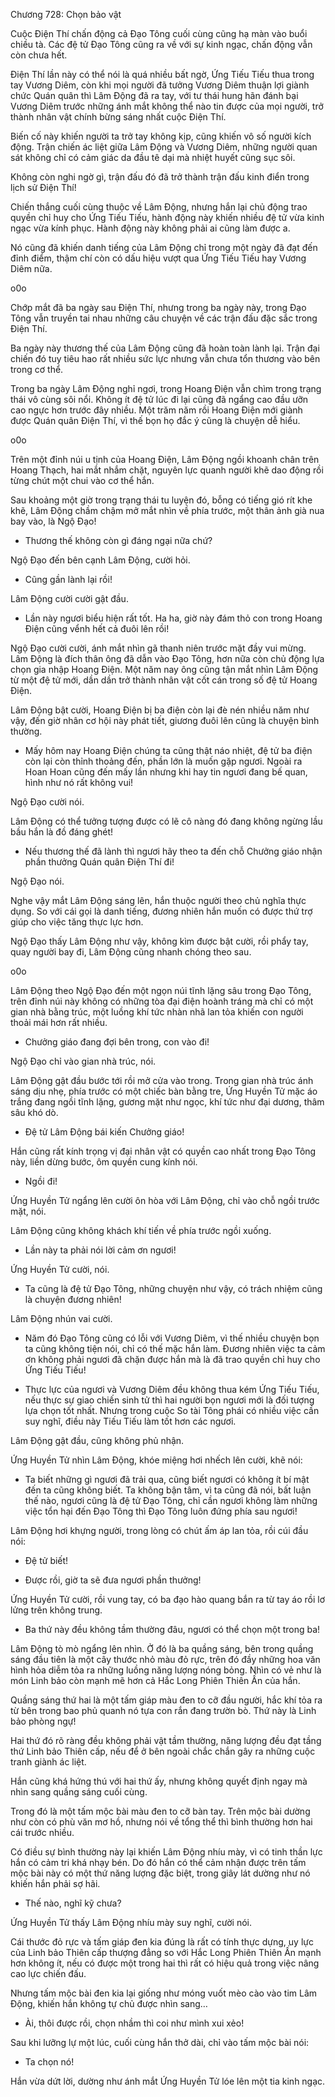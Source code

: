 




Chương 728: Chọn bảo vật


Cuộc Điện Thí chấn động cả Đạo Tông cuối cùng cũng hạ màn vào buổi chiều tà. Các đệ tử Đạo Tông cũng ra về với sự kinh ngạc, chấn động vẫn còn chưa hết.

Điện Thí lần này có thể nói là quá nhiều bất ngờ, Ứng Tiếu Tiếu thua trong tay Vương Diêm, còn khi mọi người đã tưởng Vương Diêm thuận lợi giành chức Quán quân thì Lâm Động đã ra tay, với tư thái hung hãn đánh bại Vương Diêm trước những ánh mắt không thể nào tin được của mọi người, trở thành nhân vật chính bừng sáng nhất cuộc Điện Thí.

Biến cố này khiến người ta trở tay không kịp, cũng khiến vô số người kích động. Trận chiến ác liệt giữa Lâm Động và Vương Diêm, những người quan sát không chỉ có cảm giác da đầu tê dại mà nhiệt huyết cũng sục sôi.

Không còn nghi ngờ gì, trận đấu đó đã trở thành trận đấu kinh điển trong lịch sử Điện Thí!

Chiến thắng cuối cùng thuộc về Lâm Động, nhưng hắn lại chủ động trao quyền chỉ huy cho Ứng Tiếu Tiếu, hành động này khiến nhiều đệ tử vừa kinh ngạc vừa kính phục. Hành động này không phải ai cũng làm được a.

Nó cũng đã khiến danh tiếng của Lâm Động chỉ trong một ngày đã đạt đến đỉnh điểm, thậm chí còn có dấu hiệu vượt qua Ứng Tiếu Tiếu hay Vương Diêm nữa.

o0o

Chớp mắt đã ba ngày sau Điện Thí, nhưng trong ba ngày này, trong Đạo Tông vẫn truyền tai nhau những câu chuyện về các trận đấu đặc sắc trong Điện Thí.

Ba ngày này thương thế của Lâm Động cũng đã hoàn toàn lành lại. Trận đại chiến đó tuy tiêu hao rất nhiều sức lực nhưng vẫn chưa tổn thương vào bên trong cơ thể.

Trong ba ngày Lâm Động nghỉ ngơi, trong Hoang Điện vẫn chìm trong trạng thái vô cùng sôi nổi. Không ít đệ tử lúc đi lại cũng đã ngẩng cao đầu ưỡn cao ngực hơn trước đây nhiều. Một trăm năm rồi Hoang Điện mới giành được Quán quân Điện Thí, vì thế bọn họ đắc ý cũng là chuyện dễ hiểu.

o0o

Trên một đỉnh núi u tịnh của Hoang Điện, Lâm Động ngồi khoanh chân trên Hoang Thạch, hai mắt nhắm chặt, nguyên lực quanh người khẽ dao động rồi từng chút một chui vào cơ thể hắn.

Sau khoảng một giờ trong trạng thái tu luyện đó, bỗng có tiếng gió rít khe khẽ, Lâm Động chầm chậm mở mắt nhìn về phía trước, một thân ảnh già nua bay vào, là Ngộ Đạo!

- Thương thế không còn gì đáng ngại nữa chứ?

Ngộ Đạo đến bên cạnh Lâm Động, cười hỏi.

- Cũng gần lành lại rồi!

Lâm Động cười cười gật đầu.

- Lần này ngươi biểu hiện rất tốt. Ha ha, giờ này đám thỏ con trong Hoang Điện cũng vểnh hết cả đuôi lên rồi!

Ngộ Đạo cười cười, ánh mắt nhìn gã thanh niên trước mặt đầy vui mừng. Lâm Động là đích thân ông đã dẫn vào Đạo Tông, hơn nữa còn chủ động lựa chọn gia nhập Hoang Điện. Một năm nay ông cũng tận mắt nhìn Lâm Động từ một đệ tử mới, dần dần trở thành nhân vật cốt cán trong số đệ tử Hoang Điện.

Lâm Động bật cười, Hoang Điện bị ba điện còn lại đè nén nhiều năm như vậy, đến giờ nhân cơ hội này phát tiết, giương đuôi lên cũng là chuyện bình thường.

- Mấy hôm nay Hoang Điện chúng ta cũng thật náo nhiệt, đệ tử ba điện còn lại còn thỉnh thoảng đến, phần lớn là muốn gặp ngươi. Ngoài ra Hoan Hoan cũng đến mấy lần nhưng khi hay tin ngươi đang bế quan, hình như nó rất không vui!

Ngộ Đạo cười nói.

Lâm Động có thể tưởng tượng được có lẽ cô nàng đó đang không ngừng lầu bầu hắn là đồ đáng ghét!

- Nếu thương thế đã lành thì ngươi hãy theo ta đến chỗ Chưởng giáo nhận phần thưởng Quán quân Điện Thí đi!

Ngộ Đạo nói.

Nghe vậy mắt Lâm Động sáng lên, hắn thuộc người theo chủ nghĩa thực dụng. So với cái gọi là danh tiếng, đương nhiên hắn muốn có được thứ trợ giúp cho việc tăng thực lực hơn.

Ngộ Đạo thấy Lâm Động như vậy, không kìm được bật cười, rồi phẩy tay, quay người bay đi, Lâm Động cũng nhanh chóng theo sau.

o0o

Lâm Động theo Ngộ Đạo đến một ngọn núi tĩnh lặng sâu trong Đạo Tông, trên đỉnh núi này không có những tòa đại điện hoành tráng mà chỉ có một gian nhà bằng trúc, một luồng khí tức nhàn nhã lan tỏa khiến con người thoải mái hơn rất nhiều.

- Chưởng giáo đang đợi bên trong, con vào đi!

Ngộ Đạo chỉ vào gian nhà trúc, nói.

Lâm Động gật đầu bước tới rồi mở cửa vào trong. Trong gian nhà trúc ánh sáng dịu nhẹ, phía trước có một chiếc bàn bằng tre, Ứng Huyền Tử mặc áo trắng đang ngồi tĩnh lặng, gương mặt như ngọc, khí tức như đại dương, thâm sâu khó dò.

- Đệ tử Lâm Động bái kiến Chưởng giáo!

Hắn cũng rất kính trọng vị đại nhân vật có quyền cao nhất trong Đạo Tông này, liền dừng bước, ôm quyền cung kính nói.

- Ngồi đi!

Ứng Huyền Tử ngẩng lên cười ôn hòa với Lâm Động, chỉ vào chỗ ngồi trước mặt, nói.

Lâm Động cũng không khách khí tiến về phía trước ngồi xuống.

- Lần này ta phải nói lời cảm ơn ngươi!

Ứng Huyền Tử cười, nói.

- Ta cũng là đệ tử Đạo Tông, những chuyện như vậy, có trách nhiệm cũng là chuyện đương nhiên!

Lâm Động nhún vai cười.

- Năm đó Đạo Tông cũng có lỗi với Vương Diêm, vì thế nhiều chuyện bọn ta cũng không tiện nói, chỉ có thế mặc hắn làm. Đương nhiên việc ta cảm ơn không phải ngươi đã chặn được hắn mà là đã trao quyền chỉ huy cho Ứng Tiếu Tiếu!

- Thực lực của ngươi và Vương Diêm đều không thua kém Ứng Tiếu Tiếu, nếu thực sự giao chiến sinh tử thì hai người bọn ngươi mới là đối tượng lựa chọn tốt nhất. Nhưng trong cuộc So tài Tông phái có nhiều việc cần suy nghĩ, điều này Tiếu Tiếu làm tốt hơn các ngươi.

Lâm Động gật đầu, cũng không phủ nhận.

Ứng Huyền Tử nhìn Lâm Động, khóe miệng hơi nhếch lên cười, khẽ nói:

- Ta biết những gì ngươi đã trải qua, cũng biết ngươi có không ít bí mật đến ta cũng không biết. Ta không bận tâm, vì ta cũng đã nói, bất luận thế nào, ngươi cũng là đệ tử Đạo Tông, chỉ cần ngươi không làm những việc tổn hại đến Đạo Tông thì Đạo Tông luôn đứng phía sau ngươi!

Lâm Động hơi khựng người, trong lòng có chút ấm áp lan tỏa, rồi cúi đầu nói:

- Đệ tử biết!

- Được rồi, giờ ta sẽ đưa ngươi phần thưởng!

Ứng Huyền Tử cười, rồi vung tay, có ba đạo hào quang bắn ra từ tay áo rồi lơ lửng trên không trung.

- Ba thứ này đều không tầm thường đâu, ngươi có thể chọn một trong ba!

Lâm Động tò mò ngẩng lên nhìn. Ở đó là ba quầng sáng, bên trong quầng sáng đầu tiên là một cây thước nhỏ màu đỏ rực, trên đó đầy những hoa văn hình hỏa diễm tỏa ra những luồng năng lượng nóng bỏng. Nhìn có vẻ như là món Linh bảo còn mạnh mẽ hơn cả Hắc Long Phiên Thiên Ấn của hắn.

Quầng sáng thứ hai là một tấm giáp màu đen to cỡ đầu người, hắc khí tỏa ra từ bên trong bao phủ quanh nó tựa con rắn đang trườn bò. Thứ này là Linh bảo phòng ngự!

Hai thứ đó rõ ràng đều không phải vật tầm thường, năng lượng đều đạt tầng thứ Linh bảo Thiên cấp, nếu để ở bên ngoài chắc chắn gây ra những cuộc tranh giành ác liệt.

Hắn cũng khá hứng thú với hai thứ ấy, nhưng không quyết định ngay mà nhìn sang quầng sáng cuối cùng.

Trong đó là một tấm mộc bài màu đen to cỡ bàn tay. Trên mộc bài dường như còn có phù văn mơ hồ, nhưng nói về tổng thể thì bình thường hơn hai cái trước nhiều.

Có điều sự bình thường này lại khiến Lâm Động nhíu mày, vì có tinh thần lực hắn có cảm tri khá nhạy bén. Do đó hắn có thể cảm nhận được trên tấm mộc bài này có một thứ năng lượng đặc biệt, trong giây lát dường như nó khiến hắn phải sợ hãi.

- Thế nào, nghĩ kỹ chưa?

Ứng Huyền Tử thấy Lâm Động nhíu mày suy nghĩ, cười nói.

Cái thước đỏ rực và tấm giáp đen kia đúng là rất có tính thực dựng, uy lực của Linh bảo Thiên cấp thượng đẳng so với Hắc Long Phiên Thiên Ấn mạnh hơn không ít, nếu có được một trong hai thì rất có hiệu quả trong việc nâng cao lực chiến đấu.

Nhưng tấm mộc bài đen kia lại giống như móng vuốt mèo cào vào tim Lâm Động, khiến hắn không tự chủ được nhìn sang…

- Ài, thôi được rồi, chọn nhầm thì coi như mình xui xẻo!

Sau khi lưỡng lự một lúc, cuối cùng hắn thở dài, chỉ vào tấm mộc bài nói:

- Ta chọn nó!

Hắn vừa dứt lời, dường như ánh mắt Ứng Huyền Tử lóe lên một tia kinh ngạc.




